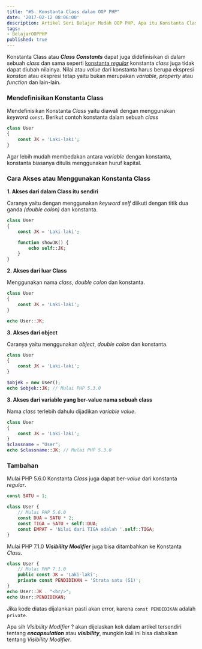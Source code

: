 ```yaml
---
title: "#5. Konstanta Class dalam OOP PHP"
date: '2017-02-12 08:06:00'
description: Artikel Seri Belajar Mudah OOP PHP, Apa itu Konstanta Class dalam OOP PHP ? Di sini akan saya jelaskan...
tags:
- BelajarOOPPHP
published: true
---
```


Konstanta Class atau **_Class Constants_** dapat juga didefinisikan di dalam sebuah *class* dan sama seperti <a href="https://khoerodin.id/konstanta-dalam-php/" target="_blank">konstanta *regular*</a> konstanta *class* juga tidak dapat diubah nilainya. Nilai atau *value* dari konstanta harus berupa ekspresi *konstan* atau ekspresi tetap yaitu bukan merupakan *variable*, *property* atau *function* dan lain-lain.

### Mendefinisikan Konstanta Class
Mendefinisikan Konstanta *Class* yaitu diawali dengan menggunakan *keyword* `const`. Berikut contoh konstanta dalam sebuah *class*

```php
class User
{
    const JK = 'Laki-laki';
}
```

Agar lebih mudah membedakan antara *variable* dengan konstanta, konstanta biasanya ditulis menggunakan huruf kapital.

### Cara Akses atau Menggunakan Konstanta Class
**1. Akses dari dalam Class itu sendiri**

Caranya yaitu dengan menggunakan *keyword self* diikuti dengan titik dua ganda *(double colon)* dan konstanta.

```php
class User
{
    const JK = 'Laki-laki';

    function showJK() {
        echo self::JK;
    }
}
```

**2. Akses dari luar Class**

Menggunakan nama *class*, *double colon* dan konstanta.

```php
class User
{
    const JK = 'Laki-laki';
}

echo User::JK;
```

**3. Akses dari object**

Caranya yaitu menggunakan *object*, *double colon* dan konstanta.  

```php
class User
{
    const JK = 'Laki-laki';
}

$objek = new User();
echo $objek::JK; // Mulai PHP 5.3.0
```

**3. Akses dari variable yang ber-value nama sebuah class**

Nama *class* terlebih dahulu dijadikan *variable value*.

```php
class User
{
    const JK = 'Laki-laki';
}
$classname = "User";
echo $classname::JK; // Mulai PHP 5.3.0
```

### Tambahan
Mulai PHP 5.6.0 Konstanta *Class* juga dapat ber-*value* dari konstanta *regular*.

```php
const SATU = 1;

class User {
    // Mulai PHP 5.6.0
    const DUA = SATU * 2;
    const TIGA = SATU + self::DUA;
    const EMPAT = 'Nilai dari TIGA adalah '.self::TIGA;
}
```

Mulai PHP 7.1.0 **_Visibility Modifier_** juga bisa ditambahkan ke Konstanta *Class*.

```php
class User {
    // Mulai PHP 7.1.0
    public const JK = 'Laki-laki';
    private const PENDIDIKAN = 'Strata satu (S1)';
}
echo User::JK . "<br/>";
echo User::PENDIDIKAN;
```

Jika kode diatas dijalankan pasti akan error, karena `const PENDIDIKAN` adalah `private`.

Apa sih *Visibility Modifier* ? akan dijelaskan kok dalam artikel tersendiri tentang **_encapsulation_** atau **_visibility_**, mungkin kali ini bisa diabaikan tentang *Visibility Modifier*.